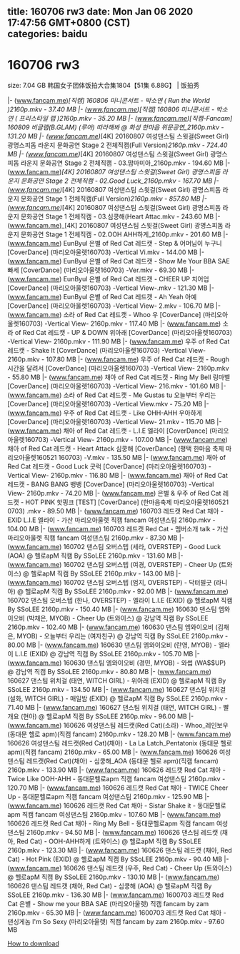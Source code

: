 
title: 160706 rw3
date: Mon Jan 06 2020 17:47:56 GMT+0800 (CST)    
categories: baidu
---

# 160706 rw3
size: 7.04 GB
 韩国女子团体饭拍大合集1804【51集 6.88G】 | 饭拍秀
 
|- (www.fancam.me)_[직캠] 160806 미니콘서트 - 박소연 ( Run the World )_2160p.mkv - 37.40 MB
|- (www.fancam.me)_[직캠] 160806 미니콘서트 - 박소연 ( 프리스타일 랩 )_2160p.mkv - 35.20 MB
|- (www.fancam.me)_[직캠-Fancam] 160809 비글램(B.GLAM) (루아) 따라해봐 @ 화성 한마음 위문공연_2160p.mkv - 131.20 MB
|- (www.fancam.me)_[4K] 20160807 여성댄스팀 스윗걸(Sweet Girl) 광명스피돔 라운지 문화공연 Stage 2 전체직캠(Full Version)_2160p.mkv - 724.40 MB
|- (www.fancam.me)_[4K] 20160807 여성댄스팀 스윗걸(Sweet Girl) 광명스피돔 라운지 문화공연 Stage 2 전체직캠 - 03.맘마미아_2160p.mkv - 194.60 MB
|- (www.fancam.me)_[4K] 20160807 여성댄스팀 스윗걸(Sweet Girl) 광명스피돔 라운지 문화공연 Stage 2 전체직캠 - 02.Good Luck_2160p.mkv - 167.70 MB
|- (www.fancam.me)_[4K] 20160807 여성댄스팀 스윗걸(Sweet Girl) 광명스피돔 라운지 문화공연 Stage 1 전체직캠(Full Version)_2160p.mkv - 857.80 MB
|- (www.fancam.me)_[4K] 20160807 여성댄스팀 스윗걸(Sweet Girl) 광명스피돔 라운지 문화공연 Stage 1 전체직캠 - 03.심쿵해(Heart Attac.mkv - 243.60 MB
|- (www.fancam.me)_[4K] 20160807 여성댄스팀 스윗걸(Sweet Girl) 광명스피돔 라운지 문화공연 Stage 1 전체직캠 - 02.OOH AHH하게_2160p.mkv - 201.60 MB
|- (www.fancam.me) EunByul 은별 of Red Cat 레드캣 - Step & 어머님이 누구니 [CoverDance] (마리오아울렛160703) -Vertical Vi.mkv - 144.00 MB
|- (www.fancam.me) EunByul 은별 of Red Cat 레드캣 - Show Me Your BBA SAE 빠세 [CoverDance] (마리오아울렛160703) -Ver.mkv - 69.30 MB
|- (www.fancam.me) EunByul 은별 of Red Cat 레드캣 - CHEER UP 치어업 [CoverDance] (마리오아울렛160703) -Vertical View-.mkv - 121.30 MB
|- (www.fancam.me) EunByul 은별 of Red Cat 레드캣 - Ah Yeah 아예 [CoverDance] (마리오아울렛160703) -Vertical View- 2.mkv - 106.70 MB
|- (www.fancam.me) 소라 of Red Cat 레드캣 - Whoo 우 [CoverDance] (마리오아울렛160703) -Vertical View- 2160p.mkv - 117.40 MB
|- (www.fancam.me) 소라 of Red Cat 레드캣 - UP & DOWN 위아래 [CoverDance] (마리오아울렛160703) -Vertical View- 2160p.mkv - 111.90 MB
|- (www.fancam.me) 우주 of Red Cat 레드캣 - Shake It [CoverDance] (마리오아울렛160703) -Vertical View- 2160p.mkv - 107.80 MB
|- (www.fancam.me) 우주 of Red Cat 레드캣 - Rough 시간을 달려서 [CoverDance] (마리오아울렛160703) -Vertical View- 2160p.mkv - 55.80 MB
|- (www.fancam.me) 채아 of Red Cat 레드캣 - Ring My Bell 링마벨 [CoverDance] (마리오아울렛160703) -Vertical View- 216.mkv - 101.60 MB
|- (www.fancam.me) 소라 of Red Cat 레드캣 - Me Gustas tu 오늘부터 우리는 [CoverDance] (마리오아울렛160703) -Vertical View.mkv - 75.20 MB
|- (www.fancam.me) 우주 of Red Cat 레드캣 - Like OHH-AHH 우아하게 [CoverDance] (마리오아울렛160703) -Vertical View- 21.mkv - 115.70 MB
|- (www.fancam.me) 채아 of Red Cat 레드캣 - L.I.E 엘라이 [CoverDance] (마리오아울렛160703) -Vertical View- 2160p.mkv - 107.00 MB
|- (www.fancam.me) 채아 of Red Cat 레드캣 - Heart Attack 심쿵해 [CoverDance] (평택 한마음 축제 마리오아울렛160521 160703) -V.mkv - 135.50 MB
|- (www.fancam.me) 채아 of Red Cat 레드캣 - Good Luck 굿럭 [CoverDance] (마리오아울렛160703) -Vertical View- 2160p.mkv - 116.80 MB
|- (www.fancam.me) 채아 of Red Cat 레드캣 - BANG BANG 뱅뱅 [CoverDance] (마리오아울렛160703) -Vertical View- 2160p.mkv - 74.20 MB
|- (www.fancam.me) 은별 & 우주 of Red Cat 레드캣 - HOT PINK 핫핑크 [TEST] [CoverDance] (한마음축제 마리오아울렛160521 0703) .mkv - 89.50 MB
|- (www.fancam.me) 160703 레드캣 Red Cat 채아 - EXID L.I.E 엘라이 - 가산 마리오아울렛 직캠 fancam 여성댄스팀 2160p.mkv - 104.00 MB
|- (www.fancam.me) 160703 레드캣 Red Cat - 멤버소개 talk - 가산 마리오아울렛 직캠 fancam 여성댄스팀 2160p.mkv - 87.30 MB
|- (www.fancam.me) 160702 댄스팀 오버스텝 (세라, OVERSTEP) - Good Luck (AOA) @ 헬로apM 직캠 By SSoLEE 2160p.mkv - 131.60 MB
|- (www.fancam.me) 160702 댄스팀 오버스텝 (여경, OVERSTEP) - Cheer Up (트와이스) @ 헬로apM 직캠 By SSoLEE 2160p.mkv - 143.00 MB
|- (www.fancam.me) 160702 댄스팀 오버스텝 (엄지, OVERSTEP) - 닥터필굿 (라니아) @ 헬로apM 직캠 By SSoLEE 2160p.mkv - 92.00 MB
|- (www.fancam.me) 160702 댄스팀 오버스텝 (한나, OVERSTEP) - 엘라이 L.I.E (EXID) @ 헬로apM 직캠 By SSoLEE 2160p.mkv - 150.40 MB
|- (www.fancam.me) 160630 댄스팀 엠와이오비 (박채은, MYOB) - Cheer Up (트와이스) @ 강남역 직캠 By SSoLEE 2160p.mkv - 102.40 MB
|- (www.fancam.me) 160630 댄스팀 엠와이오비 (김채은, MYOB) - 오늘부터 우리는 (여자친구) @ 강남역 직캠 By SSoLEE 2160p.mkv - 80.00 MB
|- (www.fancam.me) 160630 댄스팀 엠와이오비 (란영, MYOB) - 엘라이 L.I.E (EXID) @ 강남역 직캠 By SSoLEE 2160p.mkv - 105.70 MB
|- (www.fancam.me) 160630 댄스팀 엠와이오비 (경민, MYOB) - 와썹 (WA$$UP) @ 강남역 직캠 By SSoLEE 2160p.mkv - 80.80 MB
|- (www.fancam.me) 160627 댄스팀 위치걸 (태연, WITCH GIRL) - 위아래 (EXID) @ 헬로apM 직캠 By SSoLEE 2160p.mkv - 134.50 MB
|- (www.fancam.me) 160627 댄스팀 위치걸 (설화, WITCH GIRL) - 매일밤 (EXID) @ 헬로apM 직캠 By SSoLEE 2160p.mkv - 71.40 MB
|- (www.fancam.me) 160627 댄스팀 위치걸 (태연, WITCH GIRL) - 빨개요 (현아) @ 헬로apM 직캠 By SSoLEE 2160p.mkv - 96.00 MB
|- (www.fancam.me) 160626 여성댄스팀 레드캣(Red Cat)(소라) - Whoo_레인보우 (동대문 헬로 apm)(직캠 fancam) 2160p.mkv - 128.20 MB
|- (www.fancam.me) 160626 여성댄스팀 레드캣(Red Cat)(채아) - La La Latch_Pentatonix (동대문 헬로 apm)(직캠 fancam) 2160p.mkv - 65.00 MB
|- (www.fancam.me) 160626 여성댄스팀 레드캣(Red Cat)(채아) - 심쿵해_AOA (동대문 헬로 apm)(직캠 fancam) 2160p.mkv - 133.90 MB
|- (www.fancam.me) 160626 레드캣 Red Cat 채아 - Twice Like OOH-AHH - 동대문헬로apm 직캠 fancam 여성댄스팀 2160p.mkv - 120.70 MB
|- (www.fancam.me) 160626 레드캣 Red Cat 채아 - TWICE Cheer Up - 동대문헬로apm 직캠 fancam 여성댄스팀 2160p.mkv - 125.90 MB
|- (www.fancam.me) 160626 레드캣 Red Cat 채아 - Sistar Shake it - 동대문헬로apm 직캠 fancam 여성댄스팀 2160p.mkv - 107.60 MB
|- (www.fancam.me) 160626 레드캣 Red Cat 채아 - Ring My Bell - 동대문헬로apm 직캠 fancam 여성댄스팀 2160p.mkv - 94.50 MB
|- (www.fancam.me) 160626 댄스팀 레드캣 (채아, Red Cat) - OOH-AHH하게 (트와이스) @ 헬로apM 직캠 By SSoLEE 2160p.mkv - 123.30 MB
|- (www.fancam.me) 160626 댄스팀 레드캣 (채아, Red Cat) - Hot Pink (EXID) @ 헬로apM 직캠 By SSoLEE 2160p.mkv - 90.40 MB
|- (www.fancam.me) 160626 댄스팀 레드캣 (우주, Red Cat) - Cheer Up (트와이스) @ 헬로apM 직캠 By SSoLEE 2160p.mkv - 130.10 MB
|- (www.fancam.me) 160626 댄스팀 레드캣 (채아, Red Cat) - 심쿵해 (AOA) @ 헬로apM 직캠 By SSoLEE 2160p.mkv - 136.30 MB
|- (www.fancam.me) 1600703 레드캣 Red Cat 은별 - Show me your BBA SAE (마리오아울렛) 직캠 fancam by zam 2160p.mkv - 65.30 MB
|- (www.fancam.me) 1600703 레드캣 Red Cat 채아 - 댄싱게놈 I'm So Sexy (마리오아울렛) 직캠 fancam by zam 2160p.mkv - 97.60 MB

[How to download](https://bpcam.bemobtrk.com/go/2ceec3aa-1ca2-46d6-b9ff-aaa5c184517c?jno=93)